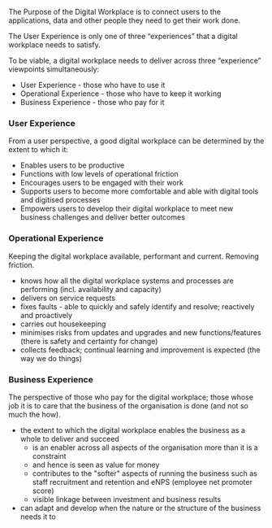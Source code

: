 The Purpose of the Digital Workplace is to connect users to the applications, data and other people they need to get their work done.

The User Experience is only one of three “experiences” that a digital workplace needs to satisfy.

To be viable, a digital workplace needs to deliver across three “experience” viewpoints simultaneously:
- User Experience - those who have to use it
- Operational Experience - those who have to keep it working
- Business Experience - those who pay for it

### User Experience

From a user perspective, a good digital workplace can be determined by the extent to which it:
- Enables users to be productive
- Functions with low levels of operational friction
- Encourages users to be engaged with their work
- Supports users to become more comfortable and able with digital tools and digitised processes
- Empowers users to develop their digital workplace to meet new business challenges and deliver better outcomes

### Operational Experience

Keeping the digital workplace available, performant and current. Removing friction.

- knows how all the digital workplace systems and processes are performing (incl. availability and capacity)
- delivers on service requests
- fixes faults - able to quickly and safely identify and resolve; reactively and proactively
- carries out housekeeping
- minimises risks from updates and upgrades and new functions/features (there is safety and certainty for change)
- collects feedback; continual learning and improvement is expected (the way we do things)

### Business Experience

The perspective of those who pay for the digital workplace; those whose job it is to care that the business of the organisation is done (and not so much the how).

- the extent to which the digital workplace enables the business as a whole to deliver and succeed
	- is an enabler across all aspects of the organisation more than it is a constraint
	- and hence is seen as value for money
	- contributes to the "softer" aspects of running the business such as staff recruitment and retention and eNPS (employee net promoter score)
	- visible linkage between investment and business results
- can adapt and develop when the nature or the structure of the business needs it to

